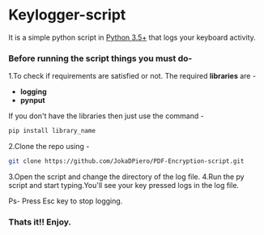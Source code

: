 # Keylogger-script

It is a simple python script in [Python 3.5+](https://www.python.org/downloads/release/python-360/) that logs your keyboard activity.

### Before running the script things you must do-
1.To check if requirements are satisfied or not.
The required **libraries** are -
*   **logging**
*   **pynput**

If you don't have the libraries then just use the command -
```bash
pip install library_name
```
2.Clone the repo using -
```bash
git clone https://github.com/JokaDPiero/PDF-Encryption-script.git
```
3.Open the script and change the directory of the log file.
4.Run the py script and start typing.You'll see your key pressed logs in the log file.

Ps- Press Esc key to stop logging.
### Thats it!! Enjoy.
